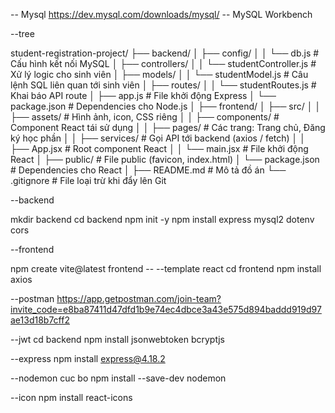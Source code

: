 -- Mysql
https://dev.mysql.com/downloads/mysql/
-- MySQL Workbench

--tree

student-registration-project/
├── backend/
│   ├── config/
│   │   └── db.js            # Cấu hình kết nối MySQL
│   ├── controllers/
│   │   └── studentController.js  # Xử lý logic cho sinh viên
│   ├── models/
│   │   └── studentModel.js  # Câu lệnh SQL liên quan tới sinh viên
│   ├── routes/
│   │   └── studentRoutes.js # Khai báo API route
│   ├── app.js               # File khởi động Express
│   └── package.json         # Dependencies cho Node.js
│
├── frontend/
│   ├── src/
│   │   ├── assets/          # Hình ảnh, icon, CSS riêng
│   │   ├── components/      # Component React tái sử dụng
│   │   ├── pages/           # Các trang: Trang chủ, Đăng ký học phần
│   │   ├── services/        # Gọi API tới backend (axios / fetch)
│   │   ├── App.jsx          # Root component React
│   │   └── main.jsx         # File khởi động React
│   ├── public/              # File public (favicon, index.html)
│   └── package.json         # Dependencies cho React
│
├── README.md                # Mô tả đồ án
└── .gitignore               # File loại trừ khi đẩy lên Git

--backend 

mkdir backend
cd backend
npm init -y
npm install express mysql2 dotenv cors


--frontend

npm create vite@latest frontend -- --template react
cd frontend
npm install axios

--postman
https://app.getpostman.com/join-team?invite_code=e8ba87411d47dfd1b9e74ec4dbce3a43e575d894baddd919d97ae13d18b7cff2

--jwt
cd backend
npm install jsonwebtoken bcryptjs

--express 
npm install express@4.18.2

--nodemon cuc bo
npm install --save-dev nodemon

--icon 
npm install react-icons


